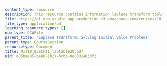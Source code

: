 ```yaml
---
content_type: resource
description: This resource contains information laplace transform table.
file: https://ol-ocw-studio-app-production.s3.amazonaws.com/courses/18-03sc-differential-equations-fall-2011/a85bae85be861b27bcbb0e5332483df2_MIT18_03SCF11_laptable29.pdf
file_type: application/pdf
learning_resource_types: []
ocw_type: OCWFile
parent_title: 'Laplace Transform: Solving Initial Value Problems'
parent_type: CourseSection
resourcetype: Document
title: MIT18_03SCF11_laptable29.pdf
uid: a85bae85-be86-1b27-bcbb-0e5332483df2
---
```

